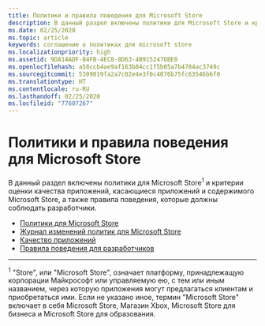 ```yaml
---
title: Политики и правила поведения для Microsoft Store
description: В данный раздел включены политики для Microsoft Store и критерии оценки качества приложений, касающиеся приложений и содержимого Microsoft Store, а также правила поведения, которые должны соблюдать разработчики.
ms.date: 02/25/2020
ms.topic: article
keywords: соглашение о политиках для microsoft store
ms.localizationpriority: high
ms.assetid: 9DA14ADF-B4FB-4EC8-8D63-4B9152476BE0
ms.openlocfilehash: a58ccb4ae9af163b84cc1f5b05a7b4784ac3749c
ms.sourcegitcommit: 5309019fa2a7c02e4e3f0c4076b75fc63546b6f0
ms.translationtype: HT
ms.contentlocale: ru-RU
ms.lasthandoff: 02/25/2020
ms.locfileid: "77607267"
---
```

# <a name="store-policies-and-code-of-conduct"></a>Политики и правила поведения для Microsoft Store

В данный раздел включены политики для Microsoft Store<sup>1</sup> и критерии оценки качества приложений, касающиеся приложений и содержимого Microsoft Store, а также правила поведения, которые должны соблюдать разработчики.

- [Политики для Microsoft Store](store-policies.md)
- [Журнал изменений политик для Microsoft Store](store-policies-change-history.md)
- [Качество приложений](store-app-quality.md)
- [Правила поведения для разработчиков](store-developer-code-of-conduct.md)


---
<sup>1</sup> "Store", или "Microsoft Store", означает платформу, принадлежащую корпорации Майкрософт или управляемую ею, с тем или иным названием, через которую приложения могут предлагаться клиентам и приобретаться ими. Если не указано иное, термин "Microsoft Store" включает в себя Microsoft Store, Магазин Xbox, Microsoft Store для бизнеса и Microsoft Store для образования.